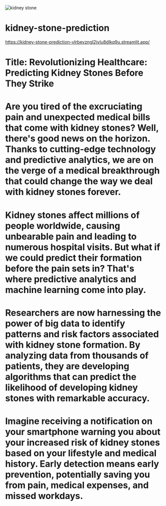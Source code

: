 ![kidney stone](https://github.com/sajidshaik11017/kidney-stone-prediction/assets/111382092/2f804e67-8efe-4888-a21a-c571a0190f03)
# kidney-stone-prediction
https://kidney-stone-prediction-vlrbevzngl2jvlu8dlkq9u.streamlit.app/

# Title: Revolutionizing Healthcare: Predicting Kidney Stones Before They Strike
# Are you tired of the excruciating pain and unexpected medical bills that come with kidney stones? Well, there's good news on the horizon. Thanks to cutting-edge technology and predictive analytics, we are on the verge of a medical breakthrough that could change the way we deal with kidney stones forever.
# Kidney stones affect millions of people worldwide, causing unbearable pain and leading to numerous hospital visits. But what if we could predict their formation before the pain sets in? That's where predictive analytics and machine learning come into play.
# Researchers are now harnessing the power of big data to identify patterns and risk factors associated with kidney stone formation. By analyzing data from thousands of patients, they are developing algorithms that can predict the likelihood of developing kidney stones with remarkable accuracy.
# Imagine receiving a notification on your smartphone warning you about your increased risk of kidney stones based on your lifestyle and medical history. Early detection means early prevention, potentially saving you from pain, medical expenses, and missed workdays.
